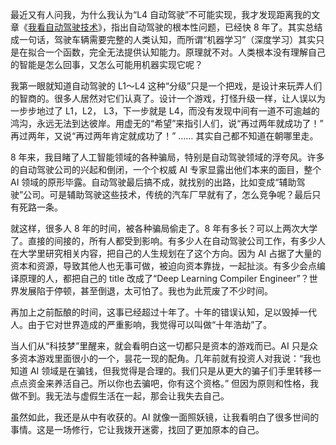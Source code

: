 最近又有人问我，为什么我认为“L4 自动驾驶”不可能实现，我才发现距离我的文章《[我看自动驾驶技术](http://www.yinwang.org/blog-cn/2016/02/12/self-driving-car)》，指出自动驾驶的根本性问题，已经快 8 年了。其实总结成一句话，驾驶车辆需要完整的人类认知，而所谓“机器学习”（深度学习）其实只是在拟合一个函数，完全无法提供认知能力。原理就不对。人类根本没有理解自己的智能是怎么回事，又怎么可能用机器实现它呢？

我第一眼就知道自动驾驶的 L1～L4 这种“分级”只是一个把戏，是设计来玩弄人们的智商的。很多人居然对它们认真了。设计一个游戏，打怪升级一样，让人误以为一步步地过了 L1，L2， L3，下一步就是 L4，而没有发现中间有一道不可逾越的鸿沟，永远无法到达彼岸。用虚无的“希望”来指引人们，说“再过两年就成功了！” 再过两年，又说“再过两年肯定就成功了！” …… 其实自己都不知道在朝哪里走。

8 年来，我目睹了人工智能领域的各种骗局，特别是自动驾驶领域的浮夸风。许多的自动驾驶公司的兴起和倒闭，一个个权威 AI 专家显露出他们本来的面目，整个 AI 领域的原形毕露。自动驾驶最后搞不成，就找别的出路，比如变成“辅助驾驶”公司。可是辅助驾驶这些技术，传统的汽车厂早就有了，怎么竞争呢？最后只有死路一条。

就这样，很多人 8 年的时间，被各种骗局偷走了。8 年有多长？可以上两次大学了。直接的间接的，所有人都受到影响。有多少人在自动驾驶公司工作，有多少人在大学里研究相关内容，把自己的人生规划在了这个方向。因为 AI 占据了大量的资本和资源，导致其他人也无事可做，被迫向资本靠拢，一起扯淡。有多少会点编译原理的人，都把自己的 title 改成了“Deep Learning Compiler Engineer”？世界发展陷于停顿，甚至倒退，太可怕了。我也为此荒废了不少时间。

再加上之前酝酿的时间，这事已经超过十年了。十年的错误认知，足以毁掉一代人。由于它对世界造成的严重影响，我觉得可以叫做“十年浩劫”了。

当人们从“科技梦”里醒来，就会看明白这一切都只是资本的游戏而已。AI 只是众多资本游戏里面很小的一个，昙花一现的配角。几年前就有投资人对我说：“我也知道 AI 领域是在骗钱，但我觉得是合理的。我们只是从更大的骗子们手里转移一点点资金来养活自己。所以你也去骗吧，你有这个资格。” 但因为原则和性格，我做不到。我无法与虚假生活在一起，那会让我失去自己。

虽然如此，我还是从中有收获的。AI 就像一面照妖镜，让我看明白了很多世间的事情。这是一场修行，它让我拨开迷雾，找回了更加原本的自己。
